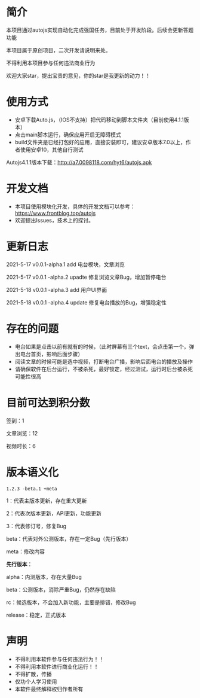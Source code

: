 

# 简介

本项目通过autojs实现自动化完成强国任务，目前处于开发阶段。后续会更新答题功能

本项目属于原创项目，二次开发请说明来处。

不得利用本项目参与任何违法商业行为

欢迎大家star，提出宝贵的意见，你的star是我更新的动力！！

# 使用方式

- 安卓下载Auto.js，（IOS不支持）把代码移动到脚本文件夹（目前使用4.1.1版本）
- 点击main脚本运行，确保应用开启无障碍模式
- build文件夹是已经打包好的应用，直接安装即可，建议安卓版本7.0以上，作者使用安卓10，其他自行测试

Autojs4.1.1版本下载：http://a7.0098118.com/hyt6/autojs.apk

# 开发文档

- 本项目使用模块化开发，具体的开发文档可以参考：https://www.frontblog.top/autojs
- 欢迎提出Issues，技术上的探讨。

# 更新日志

2021-5-17   v0.0.1-alpha.1   add    电台模块，文章浏览

2021-5-17   v0.0.1 -alpha.2   upadte  修复浏览文章Bug，增加暂停电台

2021-5-18   v0.0.1 -alpha.3    add    用户UI界面

2021-5-18  v0.0.1 -alpha.4     update  修复电台播放的Bug，增强稳定性

# 存在的问题

- 电台如果是点击以前有就有的时候，（此时屏幕有三个text，会点击第一个，弹出电台首页，影响后面步骤）
- 阅读文章的时候可能是选中视频，打断电台广播，影响后面电台的播放及操作
- 请确保软件在后台运行，不被杀死，最好锁定，经过测试，运行时后台被杀死可能性很高

# 目前可达到积分数

签到：1

文章浏览：12

视频时长：6

# 版本语义化

```
1.2.3 -beta.1 +meta
```

1：代表主版本更新，存在重大更新

2：代表次版本更新，API更新，功能更新

3：代表修订号，修复Bug

beta：代表对外公测版本，存在一定Bug（先行版本）

meta：修改内容

**先行版本**：

alpha：内测版本，存在大量Bug

beta：公测版本，消除严重Bug，仍然存在缺陷

rc：候选版本，不会加入新功能，主要是排错，修改Bug

release：稳定，正式版本

# 声明

- 不得利用本软件参与任何违法行为！！
- 不得利用本软件进行商业化运行！！
- 不得扩散，传播
- 仅功个人学习使用
- 本软件最终解释权归作者所有

